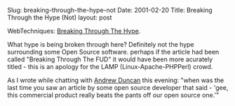 Slug: breaking-through-the-hype-not
Date: 2001-02-20
Title: Breaking Through the Hype (Not)
layout: post

WebTechniques: <a href="http://www.webtechniques.com/archives/2001/01/jagielski/">Breaking Through The Hype</a>.

What hype is being broken through here? Definitely not the hype surrounding some Open Source software. perhaps if the article had been called &quot;Breaking Through The FUD&quot; it would have been more acurately titled - this is an apology for the LAMP (Linux-Apache-PHPPerl) crowd.

As I wrote while chatting with <a href="http://web.webwerks.co.nz">Andrew Duncan</a> this evening: &quot;when was the last time you saw an article by some open source developer that said - &#39;gee, this commercial product really beats the pants off our open source one.&#39;&quot;
